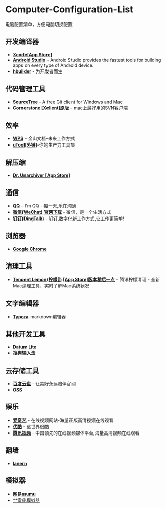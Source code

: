 # Computer-Configuration-List
电脑配置清单，方便电脑切换配置
## 开发编译器
- [**Xcode[App Store]**](https://apps.apple.com/cn/app/xcode/id497799835?mt=12)
- [**Android Studio**](https://developer.android.google.cn/studio) - Android Studio provides the fastest tools for building apps on every type of Android device.
- [**hbuilder**](http://www.dcloud.io/) - 为开发者而生
## 代码管理工具
- [**SourceTree**](https://www.sourcetreeapp.com/) - A free Git client for Windows and Mac
- [**Cornerstone [Xclient]**](https://xclient.info/s/cornerstone.html)[**原版**](https://cornerstone.assembla.com/)  - mac上最好用的SVN客户端
## 效率
- [**WPS**](https://www.wps.cn/) - 金山文档-未来工作方式
- [**uTool[外链]**](https://u.tools/index.html)-你的生产力工具集
## 解压缩
- [**Dr. Unarchiver [App Store]**](https://apps.apple.com/cn/app/xcode/id497799835?mt=12)
## 通信
- [**QQ**](https://apps.apple.com/cn/app/qq/id451108668?mt=12) - I'm QQ - 每一天,乐在沟通
- [**微信(WeChat)**](https://apps.apple.com/cn/app/%E5%BE%AE%E4%BF%A1/id836500024?mt=12)  [**官网下载**](https://mac.weixin.qq.com/) - 微信，是一个生活方式  
- [**钉钉(DingTalk)**](https://www.dingtalk.com/) - 钉钉,数字化新工作方式,让工作更简单!
## 浏览器
- [**Google Chrome**](https://www.google.cn/intl/zh-CN/chrome/)
## 清理工具
- [**Tencent Lemon(柠檬🍋)**](https://lemon.qq.com/) [**[App Store]版本稍后一点**](https://apps.apple.com/cn/app/%E8%85%BE%E8%AE%AF%E6%9F%A0%E6%AA%AC%E6%B8%85%E7%90%86-lemon-cleaner/id1449962996?mt=12) - 腾讯柠檬清理 - 全新Mac清理工具，实时了解Mac系统状况
## 文字编辑器
- [**Typora**](https://www.typora.io/)-markdown编辑器
## 其他开发工具
- [**Datum Lite**](https://apps.apple.com/cn/app/datum-lite/id901631046?mt=12)
- [**搜狗输入法**](https://pinyin.sogou.com/mac/)
## 云存储工具
- [**百度云盘**](http://pan.baidu.com/download#pan) - 让美好永远陪伴官网
- [**OSS**](https://help.aliyun.com/document_detail/61872.html?spm=5176.8465980.home.14.1c9c1450dUISpL)
## 娱乐
- [**爱奇艺**](https://apps.apple.com/cn/app/%E7%88%B1%E5%A5%87%E8%89%BA-%E7%A0%B4%E5%86%B0%E8%A1%8C%E5%8A%A8%E5%85%A8%E7%BD%91%E7%8B%AC%E6%92%AD/id1012296988?l=en&mt=12) - 在线视频网站-海量正版高清视频在线观看
- [**优酷**](https://apps.apple.com/cn/app/%E4%BC%98%E9%85%B7/id1014945607?mt=12) - 这世界很酷
- [**腾讯视频**](https://apps.apple.com/cn/app/%E8%85%BE%E8%AE%AF%E8%A7%86%E9%A2%91-%E5%87%A4%E5%BC%88%E7%B2%BE%E5%BD%A9%E5%91%88%E7%8E%B0/id1231336508?l=en&mt=12) - 中国领先的在线视频媒体平台,海量高清视频在线观看
## 翻墙
- [**lanern**](https://github.com/getlantern/lantern)
## 模拟器
- [**网易mumu**](http://mumu.163.com/)
- [**雷电模拟器](https://www.ldmnq.com)
